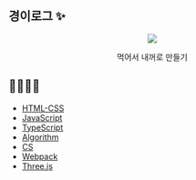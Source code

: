 ## 경이로그 ✨
<div align="center">
  <img src='https://github.com/user-attachments/assets/8e7bb024-933f-439d-b08c-73b3fc718d48' />
  <p>먹어서 내꺼로 만들기</p>
</div>


## 🍣🍜🍱🍺
- [HTML-CSS](https://github.com/kyoung2log/Html-Css)
- [JavaScript](https://github.com/kyoung2log/JavaScript)
- [TypeScript](https://github.com/kyoung2log/TypeScript)
- [Algorithm](https://github.com/kyoung2log/Algorithm)
- [CS](https://github.com/kyoung2log/CS)
- [Webpack](https://github.com/kyoung2log/Webpack)
- [Three.js](https://github.com/kyoung2log/Three.js)

